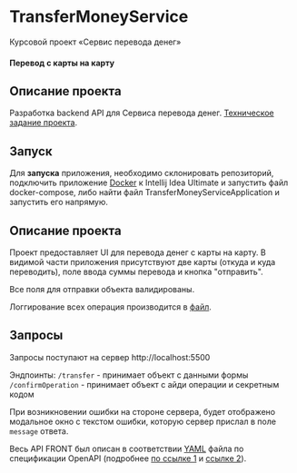 # TransferMoneyService
Курсовой проект «Сервис перевода денег»


#### Перевод с карты на карту
## Описание проекта
Разработка backend API для Сервиса перевода денег. [Техническое задание проекта](https://github.com/serp-ya/card-transfer).

## Запуск
Для **запуска** приложения, необходимо склонировать репозиторий, подключить приложение [Docker](https://www.docker.com/products/docker-desktop/) 
к Intellij Idea Ultimate и запустить файл docker-compose, либо найти файл TransferMoneyServiceApplication и запустить его напрямую.

## Описание проекта
Проект предоставляет UI для перевода денег с карты на карту. В видимой части приложения присутствуют две карты (откуда и куда переводить), 
поле ввода суммы перевода и кнопка "отправить".

Все поля для отправки объекта валидированы.

Логгирование всех операция производится в [файл](https://github.com/TimurDushanov/TransferMoneyService/blob/master/transferMoney.log).


## Запросы
Запросы поступают на сервер http://localhost:5500

Эндпоинты:
`/transfer` - принимает объект с данными формы
`/confirmOperation` - принимает объект с айди операции и секретным кодом

При возникновении ошибки на стороне сервера, будет отображено модальное окно с текстом ошибки, которую сервер прислал в поле `message` ответа.

Весь API FRONT был описан в соответствии [YAML](https://github.com/netology-code/jd-homeworks/blob/master/diploma/MoneyTransferServiceSpecification.yaml)
файла по спецификации OpenAPI (подробнее [по ссылке 1](https://swagger.io/specification/) и [ссылке 2](https://starkovden.github.io/introduction-openapi-and-swagger.html)).
